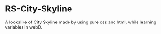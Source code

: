 # RS-City-Skyline
A lookalike of City Skyline made by using pure css and html, while learning variables in webD.
